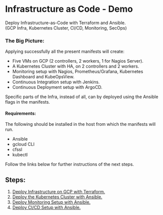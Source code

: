 # Infrastructure as Code - Demo

Deploy Infrastructure-as-Code with Terraform and Ansible.  
(GCP Infra, Kubernetes Cluster, CI/CD, Monitoring, SecOps)

### The Big Picture:  
Applying successfully all the present manifests will create:
- Five VMs on GCP (2 controllers, 2 workers, 1 for Nagios Server).
- A Kubernetes Cluster with HA, on 2 controllers and 2 workers.
- Monitoring setup with Nagios, Prometheus/Grafana, Kubernetes Dashboard and KubeOpsView.
- Continuous Integration setup with Jenkins.
- Continuous Deployment setup with ArgoCD.

Specific parts of the Infra, instead of all, can by deployed using the Ansible flags in the manifests.

#### Requirements:
The following should be installed in the host from which the manifests will run.
- Ansible
- gcloud CLI
- cfssl
- kubectl

Follow the links below for further instructions of the next steps.

## Steps:

01. [Deploy Infrastructure on GCP with Terraform.](https://github.com/xvag/instavote-infra/tree/main/gcp)
02. [Deploy the Kubernetes Cluster with Ansible.](https://github.com/xvag/instavote-infra/tree/main/cluster)
03. [Deploy Monitoring Setup with Ansible.](https://github.com/xvag/instavote-infra/tree/main/monitoring)
04. [Deploy CI/CD Setup with Ansible.](https://github.com/xvag/instavote-infra/tree/main/cicd)
